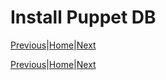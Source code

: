 # Install Puppet DB

[Previous](install-postgresql.md)|[Home](index.md)|[Next](install-puppet-agent.md)





[Previous](install-postgresql.md)|[Home](index.md)|[Next](install-puppet-agent.md)
